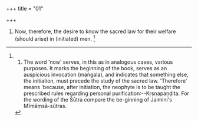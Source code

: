 +++
title = "01"

+++
1. Now, therefore, the desire to know the sacred law for their welfare (should arise) in (initiated) men. [^1] 


[^1]:  1. The word 'now' serves, in this as in analogous cases, various purposes. It marks the beginning of the book, serves as an auspicious invocation (maṅgala), and indicates that something else, the initiation, must precede the study of the sacred law. 'Therefore' means 'because, after initiation, the neophyte is to be taught the prescribed rules regarding personal purification:--Kṛṣṇapaṇḍita. For the wording of the Sūtra compare the be-ginning of Jaimini's Mīmāṃsā-sūtras.
